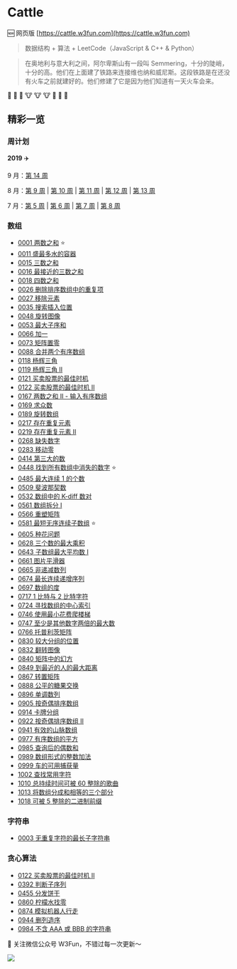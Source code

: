 # Cattle


:new: 网页版 [https://cattle.w3fun.com](https://cattle.w3fun.com)

> 数据结构 + 算法 + LeetCode（JavaScript & C++ & Python）

> 在奥地利与意大利之间，阿尔卑斯山有一段叫 Semmering，十分的陡峭，十分的高。他们在上面建了铁路来连接维也纳和威尼斯。这段铁路是在还没有火车之前就建好的。他们修建了它是因为他们知道有一天火车会来。

:train: :train: :train: :cow: :cow: :cow: :runner: :runner: :runner:


## 精彩一览

### 周计划

**2019** :airplane:

9 月：[第 14 周](/week/14.html)

8 月：[第 9 周](/week/9.html) | [第 10 周](/week/10.html) | [第 11 周](/week/11.html) | [第 12 周](/week/12.html) | [第 13 周](/week/13.html)

7 月：[第 5 周](/week/5.html) | [第 6 周](/week/6.html) | [第 7 周](/week/7.html) | [第 8 周](/week/8.html)

### 数组

- [0001 两数之和](https://cattle.w3fun.com/solution/easy/0001-two-sum.html) :star:
- [0011 盛最多水的容器](/solution/medium/0011-container-with-most-water.html)
- [0015 三数之和](/solution/medium/0015-3sum.html)
- [0016 最接近的三数之和](/solution/medium/0016-3sum-closest.html)
- [0018 四数之和](/solution/medium/0018-4sum.html)
- [0026 删除排序数组中的重复项](/solution/easy/0026-remove-duplicates-from-sorted-array.html)
- [0027 移除元素](/solution/easy/0027-remove-element.html)
- [0035 搜索插入位置](/solution/easy/0035-search-insert-position.html)
- [0048 旋转图像](/solution/medium/0048-rotate-image.html)
- [0053 最大子序和](/solution/easy/0053-maximum-subarray.html)
- [0066 加一](/solution/easy/0066-plus-one.html)
- [0073 矩阵置零](/solution/easy/0073-set-matrix-zeroes.html)
- [0088 合并两个有序数组](/solution/easy/0088-merge-sorted-array.html)
- [0118 杨辉三角](/solution/easy/0118-pascals-triangle.html)
- [0119 杨辉三角 II](/solution/easy/0119-pascals-triangle-ii.html)
- [0121 买卖股票的最佳时机](/solution/easy/0121-best-time-to-buy-and-sell-stock.html)
- [0122 买卖股票的最佳时机 II](/solution/easy/0122-best-time-to-buy-and-sell-stock-ii.html)
- [0167 两数之和 II - 输入有序数组](/solution/easy/0167-two-sum-ii-input-array-is-sorted.html)
- [0169 求众数](/solution/easy/0169-majority-element.html)
- [0189 旋转数组](/solution/easy/0189-rotate-array.html)
- [0217 存在重复元素](/solution/easy/0217-contains-duplicate.html)
- [0219 存在重复元素 II](/solution/easy/0219-contains-duplicate-ii.html)
- [0268 缺失数字](/solution/easy/0268-missing-number.html)
- [0283 移动零](/solution/easy/0283-move-zeroes.html)
- [0414 第三大的数](/solution/easy/0414-third-maximum-number.html)
- [0448 找到所有数组中消失的数字](/solution/easy/0448-find-all-numbers-disappeared-in-an-array.html)  :star:
- [0485 最大连续 1 的个数](/solution/easy/0485-max-consecutive-ones.html)
- [0509 斐波那契数](/solution/easy/0509-fibonacci-number.html)
- [0532 数组中的 K-diff 数对](/solution/easy/0532-k-diff-pairs-in-an-array.html)
- [0561 数组拆分 I](/solution/easy/0561-array-partition-i.html)
- [0566 重塑矩阵](/solution/easy/0566-reshape-the-matrix.html)
- [0581 最短无序连续子数组](/solution/easy/0581-shortest-unsorted-continuous-subarray.html)  :star:
- [0605 种花问题](/solution/easy/0605-can-place-flowers.html)
- [0628 三个数的最大乘积](/solution/easy/0628-maximum-product-of-three-numbers.html)
- [0643 子数组最大平均数 I](/solution/easy/0643-maximum-average-subarray-i.html)
- [0661 图片平滑器](/solution/easy/0661-image-smoother.html)
- [0665 非递减数列](/solution/easy/0665-non-descreasing-array.html)
- [0674 最长连续递增序列](/solution/easy/0674-longest-continuous-increasing-subsequence.html)
- [0697 数组的度](/solution/easy/0697-degree-of-an-array.html)
- [0717 1 比特与 2 比特字符](/solution/easy/0717-1-bit-and-2-bit-characters.html)
- [0724 寻找数组的中心索引](/solution/easy/0724-find-pivot-index.html)
- [0746 使用最小花费爬楼梯](/solution/easy/0746-min-cost-climbing-stairs.html)
- [0747 至少是其他数字两倍的最大数](/solution/easy/0747-largest-number-at-least-twice-of-others.html)
- [0766 托普利茨矩阵](/solution/easy/0766-toeplitz-matrix.html)
- [0830 较大分组的位置](/solution/easy/0830-positions-of-large-groups.html)
- [0832 翻转图像](/solution/easy/0832-flipping-an-image.html)
- [0840 矩阵中的幻方](/solution/easy/0840-magic-squares-in-grid.html)
- [0849 到最近的人的最大距离](/solution/easy/0849-maximize-distance-to-closest-person.html)
- [0867 转置矩阵](/solution/easy/0867-transpose-matrix.html)
- [0888 公平的糖果交换](/solution/easy/0888-fair-candy-swap.html)
- [0896 单调数列](/solution/easy/0896-monotonic-array.html)
- [0905 按奇偶排序数组](/solution/easy/0905-sort-array-by-parity.html)
- [0914 卡牌分组](/solution/easy/0914-x-of-a-kind-in-a-deck-of-cards.html)
- [0922 按奇偶排序数组 II](/solution/easy/0922-sort-array-by-parity-ii.html)
- [0941 有效的山脉数组](/solution/easy/0941-valid-mountain-array.html)
- [0977 有序数组的平方](solution/easy/0977-squares-of-a-sorted-array.html)
- [0985 查询后的偶数和](/solution/easy/0985-sum-of-even-numbers-after-queries.html)
- [0989 数组形式的整数加法](/solution/easy/0989-add-to-array-form-of-integer.html)
- [0999 车的可用捕获量](/solution/easy/0999-avaliable-captures-for-rook.html)
- [1002 查找常用字符](/solution/easy/1002-find-common-characters.html)
- [1010 总持续时间可被 60 整除的歌曲](/solution/easy/1010-pairs-of-songs-with-total-durations-divisible-by-60.html)
- [1013 将数组分成和相等的三个部分](/solution/easy/1013-partition-array-into-these-parts-with-equal-sum.html)
- [1018 可被 5 整除的二进制前缀](/solution/easy/1018-binary-prefix-divisible-by-5.html)


### 字符串

- [0003 无重复字符的最长子字符串](https://cattle.w3fun.com/solution/medium/0003-longest-substring-without-repeating-characters.html)


### 贪心算法

- [0122 买卖股票的最佳时机 II](/solution/easy/0122-best-time-to-buy-and-sell-stock-ii.html)
- [0392 判断子序列](/solution/easy/0392-is-subsequence.html)
- [0455 分发饼干](/solution/easy/0455-assign-cookies.html)
- [0860 柠檬水找零](/solution/easy/0860-lemonade-change.html)
- [0874 模拟机器人行走](/solution/easy/0874-walking-robot-simulation.html)
- [0944 删列造序](/solution/easy/0944-delete-columns-to-make-sorted.html)
- [0984 不含 AAA 或 BBB 的字符串](/solution/easy/0984-string-without-aaa-or-bbb.html)




:bell: 关注微信公众号 W3Fun，不错过每一次更新～

![](https://github.com/swpuLeo/cattle/blob/master/img/qrcode_v3_sm.jpg)
